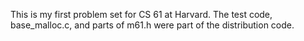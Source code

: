 This is my first problem set for CS 61 at Harvard. The test code, base_malloc.c, and parts of m61.h were part of the distribution code.